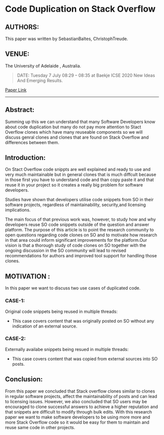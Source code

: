 # Code Duplication on Stack Overflow

## AUTHORS: 

This paper was written by SebastianBaltes, ChristophTreude.

## VENUE:

The University of Adelaide , Australia.

>DATE: 
Tuesday 7 July 08:29 – 08:35 at Baekje ICSE 2020 New Ideas And Emerging Results.

[Paper Link](https://2020.icse-conferences.org/details/icse-2020-New-Ideas-and-Emerging-Results/25/Code-Duplication-on-Stack-Overflow "Click to view the paper")

***

## Abstract:   

Summing up this we can understand that many Software Developers know about code duplication but many do not pay more attention to Stact Overflow clones which have many reuseable components so we will discuss genral clones and clones that are found on Stack Overflow and differences between them. 

## Introduction:  

On Stact Overflow code snippts are well explained and ready to use and very much maintainable but in general clones that is much diffcult  because in those first you have to understand code and than copy paste it and that reuse it in your project so it creates a really big problem for software developers.

Studies have shown that developers utilise code snippets from SO in their software projects, regardless of maintainability, security,and licensing implications.

The main focus of that previous work was, however, to study how and why developers reuse SO code snippets outside of the question and answer platform. The purpose of this article is to point the research community to open questions regarding code clones on SO and to motivate how  research in that area could inform significant improvements for the platform.Our vision is that a thorough study of code clones on SO together with the ongoing discussion in the SO community will lead to revised recommendations for authors and improved tool support  for handling those clones.

## MOTIVATION :

In this paper we want to discuss two use cases of duplicated code.
### CASE-1:
Original code snippets being reused in multiple threads:

+ This case covers content that was originally posted on SO without any indication of an external source.

### CASE-2: 
Externally availabe snippets being resued in multiple threads:

+ This case covers content that was copied from external sources into SO posts. 

## Conclusion:   
From this paper we concluded that Stack overflow clones similar to clones in regular software projects, affect the maintainability of posts and can lead to licensing issues. However, we also concluded  that SO users may be encouraged to clone successful answers to achieve a higher reputation and that snippets are difficult to modify through bulk edits. With this research paper we want to make software developers to be using more more and more Stack Overflow code so it would be easy for them to maintain and reuse same code in other projects. 

